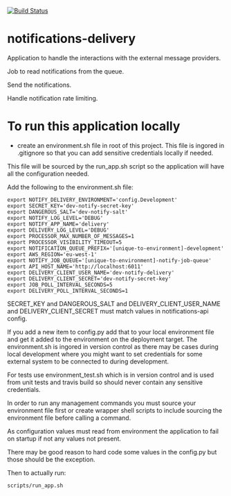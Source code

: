 [![Build Status](https://api.travis-ci.org/alphagov/notifications-delivery.svg?branch=master)](https://api.travis-ci.org/alphagov/notifications-delivery.svg?branch=master)

# notifications-delivery
Application to handle the interactions with the external message providers.

Job to read notifications from the queue.

Send the notifications.

Handle notification rate limiting.


# To run this application locally

* create an environment.sh file in root of this project. This file is ingored in .gitignore so
that you can add sensitive credentials locally if needed.

This file will be sourced by the run_app.sh script so the application will have all the configuration needed.

Add the following to the environment.sh file:

```
export NOTIFY_DELIVERY_ENVIRONMENT='config.Development'
export SECRET_KEY='dev-notify-secret-key'
export DANGEROUS_SALT='dev-notify-salt'
export NOTIFY_LOG_LEVEL='DEBUG'
export NOTIFY_APP_NAME='delivery'
export DELIVERY_LOG_LEVEL='DEBUG'
export PROCESSOR_MAX_NUMBER_OF_MESSAGES=1
export PROCESSOR_VISIBILITY_TIMEOUT=5
export NOTIFICATION_QUEUE_PREFIX='[unique-to-environment]-development'
export AWS_REGION='eu-west-1'
export NOTIFY_JOB_QUEUE='[unique-to-environment]-notify-job-queue'
export API_HOST_NAME='http://localhost:6011'
export DELIVERY_CLIENT_USER_NAME='dev-notify-delivery'
export DELIVERY_CLIENT_SECRET='dev-notify-secret-key'
export JOB_POLL_INTERVAL_SECONDS=5
export DELIVERY_POLL_INTERVAL_SECONDS=1

```

SECRET_KEY and DANGEROUS_SALT and DELIVERY_CLIENT_USER_NAME and DELIVERY_CLIENT_SECRET must match values in notifications-api config.

If you add a new item to config.py add that to your local environment file and get it added
to the environment on the deployment target. The environment.sh is ingored in version control as there may be
cases during local development where you might want to set credentials for some external system to be connected
to during development.

For tests use environment_test.sh which is in version control and is used from unit tests and travis build so should
never contain any sensitive credentials.

In order to run any management commands you must source your environment file first or create wrapper shell scripts
to include sourcing the environment file before calling a command.

As configuration values must read from environment the application to fail on startup if not any values not present.

There may be good reason to hard code some values in the config.py but those should be the exception.

Then to actually run:

```
scripts/run_app.sh
```
